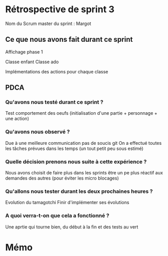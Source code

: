 # Rétrospective de sprint 3

Nom du Scrum master du sprint : Margot

## Ce que nous avons fait durant ce sprint

Affichage phase 1
	
Classe enfant
Classe ado

Implémentations des actions pour chaque classe

## PDCA
### Qu'avons nous testé durant ce sprint ?

Test comportement des oeufs (initialisation d'une partie + personnage + une action)

### Qu'avons nous observé ?

Due à une meilleure communication pas de soucis git
On a effectué toutes les tâches prévues dans les temps (un tout petit peu sous estimé)

### Quelle décision prenons nous suite à cette expérience ?

Nous avons choisit de faire plus dans les sprints
être un pe plus réactif aux demandes des autres (pour éviter les micro blocages)

### Qu'allons nous tester durant les deux prochaines heures ?

Evolution du tamagotchi
Finir d'implémenter ses évolutions

### A quoi verra-t-on que cela a fonctionné ?

Une aprtie qui tourne bien, du début à la fin et des tests au vert

# Mémo
